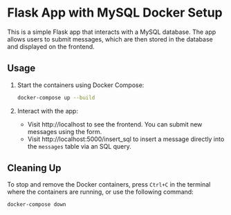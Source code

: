# Flask App with MySQL Docker Setup

This is a simple Flask app that interacts with a MySQL database. The app allows users to submit messages, which are then stored in the database and displayed on the frontend.

## Usage

1. Start the containers using Docker Compose:

   ```bash
   docker-compose up --build
   ```

2. Interact with the app:

   - Visit http://localhost to see the frontend. You can submit new messages using the form.
   - Visit http://localhost:5000/insert_sql to insert a message directly into the `messages` table via an SQL query.

## Cleaning Up

To stop and remove the Docker containers, press `Ctrl+C` in the terminal where the containers are running, or use the following command:

```bash
docker-compose down
```
